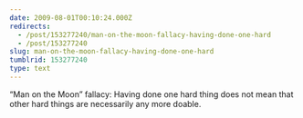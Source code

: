 ```yaml
---
date: 2009-08-01T00:10:24.000Z
redirects:
  - /post/153277240/man-on-the-moon-fallacy-having-done-one-hard
  - /post/153277240
slug: man-on-the-moon-fallacy-having-done-one-hard
tumblrid: 153277240
type: text
---
```

<p>&ldquo;Man on the Moon&rdquo; fallacy: Having done one hard thing does not mean that other hard things are necessarily any more doable.</p>
